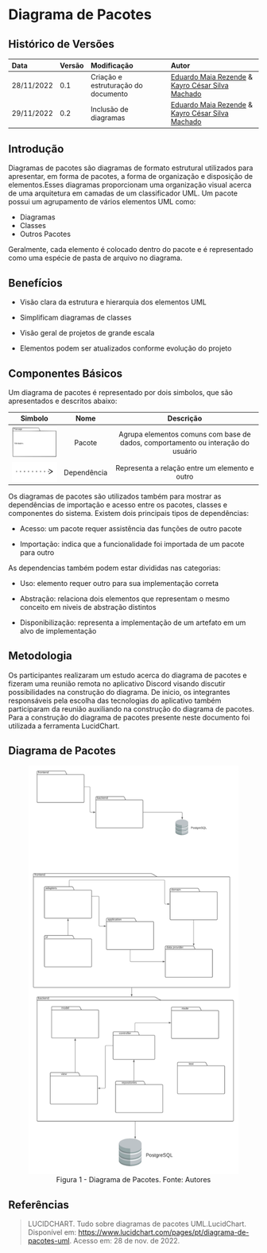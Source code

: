 # Diagrama de Pacotes

## Histórico de Versões

| Data      | Versão | Modificação                         | Autor                       |
| :-------- | :----- | :---------------------------------- | :-------------------------- |
| 28/11/2022 | 0.1    | Criação e estruturação do documento | [Eduardo Maia Rezende](https://github.com/eduardomr) & [Kayro César Silva Machado](https://github.com/kayrocesar)|  |
| 29/11/2022 | 0.2    | Inclusão de diagramas | [Eduardo Maia Rezende](https://github.com/eduardomr) & [Kayro César Silva Machado](https://github.com/kayrocesar)|  |

## Introdução

Diagramas de pacotes são diagramas de formato estrutural utilizados para apresentar, em forma de pacotes, a forma de organização e disposição de elementos.Esses diagramas proporcionam uma organização visual acerca de uma arquitetura em camadas de um classificador UML. Um pacote possui um agrupamento de vários elementos UML como:

- Diagramas
- Classes
- Outros Pacotes

Geralmente, cada elemento é colocado dentro do pacote e é representado como uma espécie de pasta de arquivo no diagrama.

## Benefícios

- Visão clara da estrutura e hierarquia dos elementos UML
- Simplificam diagramas de classes

- Visão geral de projetos de grande escala

- Elementos podem ser atualizados conforme evolução do projeto

## Componentes Básicos
  Um diagrama de pacotes é representado por dois simbolos, que são apresentados e descritos  abaixo: 

| Simbolo |  Nome  |                                  Descrição                                     |
| :-----: | :----: | :------------------------------------------------------------------------------: |
|   <img src="https://raw.githubusercontent.com/UnBArqDsw2022-2/2022.2_G4_IDotPet/master/docs/assets/diagrama_pacotes/uml-package-symbol.svg" alt="Package Symbol" width="150px"/>     | Pacote | Agrupa elementos comuns com base de dados, comportamento ou interação do usuário |
|    <img src="https://raw.githubusercontent.com/UnBArqDsw2022-2/2022.2_G4_IDotPet/master/docs/assets/diagrama_pacotes/dependency-symbol.svg" alt="Dependency Symbol" width="150px"/>     | Dependência |Representa a relação entre um elemento e outro |





Os diagramas de pacotes são utilizados também para mostrar as dependências de importação e acesso entre os pacotes, classes e componentes do sistema. Existem dois principais tipos de dependências: 
 
 - Acesso: um pacote requer assistência das funções de outro pacote

 - Importação: indica que a funcionalidade foi importada de um pacote para outro


 As dependencias também podem estar divididas nas categorias:

 - Uso: elemento requer outro para sua implementação correta

 - Abstração: relaciona dois elementos que representam o mesmo conceito em niveis de abstração distintos

 - Disponibilização: representa a implementação de um artefato em um alvo de implementação

## Metodologia 

  Os participantes realizaram um estudo acerca do diagrama de pacotes e fizeram uma reunião remota no aplicativo Discord visando discutir possibilidades na construção do diagrama. De inicio, os integrantes responsáveis pela escolha das tecnologias do aplicativo também participaram da reunião auxiliando na construção do diagrama de pacotes. Para a construção do diagrama de pacotes presente neste documento foi utilizada a ferramenta LucidChart.

## Diagrama de Pacotes

<figure>
  <img src="https://raw.githubusercontent.com/UnBArqDsw2022-2/2022.2_G4_IDotPet/master/docs/assets/diagrama_pacotes/diagrama_pacotes.png" alt="Diagrama de Pacotes"/>
  <figcaption align="center" >Figura 1 - Diagrama de Pacotes. Fonte: Autores </figcaption>
</figure>

## Referências



> LUCIDCHART. Tudo sobre diagramas de pacotes UML.LucidChart. Disponível em: https://www.lucidchart.com/pages/pt/diagrama-de-pacotes-uml. Acesso em: 28 de nov. de 2022.
